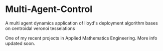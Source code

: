 # Multi-Agent-Control
A multi agent dynamics application of lloyd's deployment algorithm bases on centroidal veronoi tesselations


One of my recent projects in Applied Mathematics Engineering. More info updated soon. 
